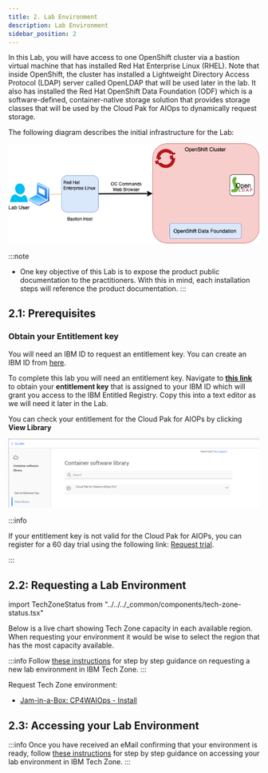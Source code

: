 ```yaml
---
title: 2. Lab Environment
description: Lab Environment
sidebar_position: 2
---
```


In this Lab, you will have access to one OpenShift cluster via a bastion virtual
machine that has installed Red Hat Enterprise Linux (RHEL). Note that inside
OpenShift, the cluster has installed a Lightweight Directory Access Protocol
(LDAP) server called OpenLDAP that will be used later in the lab. It also has
installed the Red Hat OpenShift Data Foundation (ODF) which is a
software-defined, container-native storage solution that provides storage
classes that will be used by the Cloud Pak for AIOps to dynamically request
storage.

The following diagram describes the initial infrastructure for the Lab:

![](images/intro.drawio.png)

:::note

- One key objective of this Lab is to expose the product public documentation to
  the practitioners. With this in mind, each installation steps will reference
  the product documentation. :::

## 2.1: Prerequisites

### Obtain your Entitlement key

You will need an IBM ID to request an entitlement key. You can create an IBM ID
from [here](https://www.ibm.com/account/reg/us-en/signup?formid=urx-19776).

To complete this lab you will need an entitlement key. Navigate to
[**this link**](https://myibm.ibm.com/products-services/containerlibrary) to
obtain your **entitlement key** that is assigned to your IBM ID which will grant
you access to the IBM Entitled Registry. Copy this into a text editor as we will
need it later in the Lab.

You can check your entitlement for the Cloud Pak for AIOPs by clicking **View
Library**

![](images/entitlement_check.png)

:::info

If your entitlement key is not valid for the Cloud Pak for AIOPs, you can
register for a 60 day trial using the following link:
[Request trial](https://www.ibm.com/account/reg/us-en/login?formid=urx-51074).

:::

## 2.2: Requesting a Lab Environment

import TechZoneStatus from "../../../\_common/components/tech-zone-status.tsx"

Below is a live chart showing Tech Zone capacity in each available region. When
requesting your environment it would be wise to select the region that has the
most capacity available.

<TechZoneStatus />

:::info Follow
[these instructions](/waiops-tech-jam/labs/jam-in-a-box/#requesting-a-lab-environment)
for step by step guidance on requesting a new lab environment in IBM Tech Zone.
:::

Request Tech Zone environment:

- [Jam-in-a-Box: CP4WAIOps - Install](https://techzone.ibm.com/my/reservations/create/649aada63a6943001721722a)

## 2.3: Accessing your Lab Environment

:::info Once you have received an eMail confirming that your environment is
ready, follow
[these instructions](/waiops-tech-jam/labs/jam-in-a-box/#accessing-a-lab-environment)
for step by step guidance on accessing your lab environment in IBM Tech Zone.
:::
